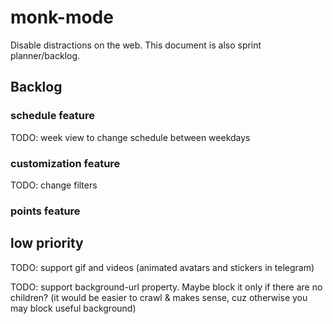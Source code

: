# monk-mode
Disable distractions on the web. This document is also sprint planner/backlog.

## Backlog

### schedule feature
TODO: week view to change schedule between weekdays

### customization feature
TODO: change filters

### points feature

## low priority

TODO: support gif and videos (animated avatars and stickers in telegram)

TODO: support background-url property. Maybe block it only if there are no children? (it would be easier to crawl & makes sense, cuz otherwise you may block useful background)
